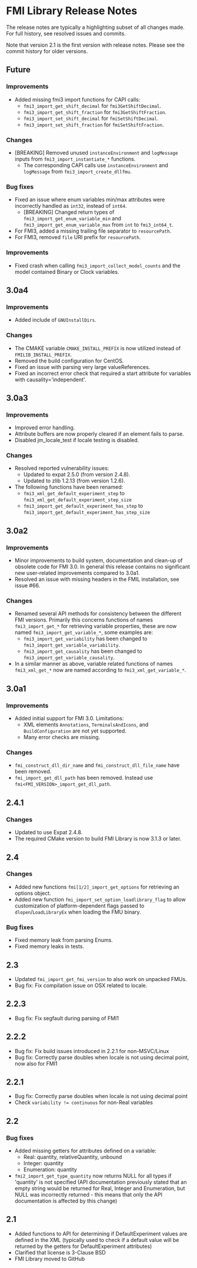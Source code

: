 # FMI Library Release Notes

The release notes are typically a highlighting subset of all changes made. For full history, see resolved issues and commits.

Note that version 2.1 is the first version with release notes. Please see the commit history for older versions.

## Future

### Improvements
- Added missing fmi3 import functions for CAPI calls:
    - `fmi3_import_get_shift_decimal` for `fmi3GetShiftDecimal`.
    - `fmi3_import_get_shift_fraction` for `fmi3GetShiftFraction`.
    - `fmi3_import_set_shift_decimal` for `fmiSetShiftDecimal`.
    - `fmi3_import_set_shift_fraction` for `fmiSetShiftFraction`.

### Changes

- [BREAKING] Removed unused `instanceEnvironment` and `logMessage` inputs from `fmi3_import_instantiate_*` functions.
    - The corresponding CAPI calls use `instanceEnvironment` and `logMessage` from `fmi3_import_create_dllfmu`.

### Bug fixes
- Fixed an issue where enum variables min/max attributes were incorrectly handled as `int32`, instead of `int64`.
    - [BREAKING] Changed return types of `fmi3_import_get_enum_variable_min` and `fmi3_import_get_enum_variable_max` from `int` to `fmi3_int64_t`.
- For FMI3, added a missing trailing file separator to `resourcePath`.
- For FMI3, removed `file` URI prefix for `resourcePath`.

### Improvements

- Fixed crash when calling `fmi3_import_collect_model_counts` and the model contained Binary or Clock variables.

## 3.0a4

### Improvements

- Added include of `GNUInstallDirs`.

### Changes

- The CMAKE variable `CMAKE_INSTALL_PREFIX` is now utilized instead of `FMILIB_INSTALL_PREFIX`.
- Removed the build configuration for CentOS.
- Fixed an issue with parsing very large valueReferences.
- Fixed an incorrect error check that required a start attribute for variables with causality='independent'.

## 3.0a3

### Improvements

- Improved error handling.
- Attribute buffers are now properly cleared if an element fails to parse.
- Disabled jm_locale_test if locale testing is disabled.

### Changes

- Resolved reported vulnerability issues:
    - Updated to expat 2.5.0 (from version 2.4.8).
    - Updated to zlib 1.2.13 (from version 1.2.6).
- The following functions have been renamed:
    - `fmi3_xml_get_default_experiment_step` to `fmi3_xml_get_default_experiment_step_size`
    - `fmi3_import_get_default_experiment_has_step` to `fmi3_import_get_default_experiment_has_step_size`


## 3.0a2

### Improvements

- Minor improvements to build system, documentation and clean-up of obsolete code for FMI 3.0. In general this release contains no significant new user-related improvements compared to 3.0a1.
- Resolved an issue with missing headers in the FMIL installation, see issue #66.

### Changes

- Renamed several API methods for consistency between the different FMI versions. Primarily this concerns functions of names `fmi3_import_get_*` for retrieving variable properties, these are now named `fmi3_import_get_variable_*`, some examples are:
    - `fmi3_import_get_variability` has been changed to `fmi3_import_get_variable_variability`.
    - `fmi3_import_get_causality` has been changed to `fmi3_import_get_variable_causality`.
- In a similar manner as above, variable related functions of names `fmi3_xml_get_*` now are named according to `fmi3_xml_get_variable_*`.

## 3.0a1

### Improvements

- Added initial support for FMI 3.0. Limitations:
    - XML elements `Annotations`, `TerminalsAndIcons`, and `BuildConfiguration` are not yet supported.
    - Many error checks are missing.

### Changes

- `fmi_construct_dll_dir_name` and `fmi_construct_dll_file_name` have been removed.
- `fmi_import_get_dll_path` has been removed. Instead use `fmi<FMI_VERSION>_import_get_dll_path`.

## 2.4.1

### Changes

- Updated to use Expat 2.4.8.
- The required CMake version to build FMI Library is now 3.1.3 or later.

## 2.4

### Changes

- Added new functions `fmi[1/2]_import_get_options` for retrieving an options object.
- Added new function `fmi_import_set_option_loadlibrary_flag` to allow customization of platform-dependent flags passed to `dlopen`/`LoadLibraryEx` when loading the FMU binary.

### Bug fixes

- Fixed memory leak from parsing Enums.
- Fixed memory leaks in tests.

## 2.3

- Updated `fmi_import_get_fmi_version` to also work on unpacked FMUs.
- Bug fix: Fix compilation issue on OSX related to locale.

## 2.2.3

- Bug fix: Fix segfault during parsing of FMI1

## 2.2.2

- Bug fix: Fix build issues introduced in 2.2.1 for non-MSVC/Linux
- Bug fix: Correctly parse doubles when locale is not using decimal point, now also for FMI1

## 2.2.1

- Bug fix: Correctly parse doubles when locale is not using decimal point
- Check `variability != continuous` for non-Real variables

## 2.2

### Bug fixes

- Added missing getters for attributes defined on a variable:
    - Real: quantity, relativeQuantity, unbound
    - Integer: quantity
    - Enumeration: quantity
- `fmi2_import_get_type_quantity` now returns NULL for all types if 'quantity' is not specified (API documentation previously stated that an empty string would be returned for Real, Integer and Enumeration, but NULL was incorrectly returned - this means that only the API documentation is affected by this change)

## 2.1

- Added functions to API for determining if DefaultExperiment values are defined in the XML (typically used to check if a default value will be returned by the getters for DefaultExperiment attributes)
- Clarified that license is 3-Clause BSD
- FMI Library moved to GitHub
